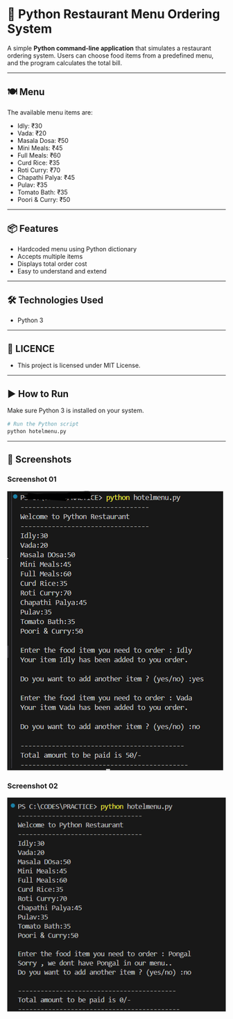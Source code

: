 # 🏨 Python Restaurant Menu Ordering System

A simple **Python command-line application** that simulates a restaurant ordering system. Users can choose food items from a predefined menu, and the program calculates the total bill.

---

## 🍽️ Menu

The available menu items are:

- Idly: ₹30  
- Vada: ₹20  
- Masala Dosa: ₹50  
- Mini Meals: ₹45  
- Full Meals: ₹60  
- Curd Rice: ₹35  
- Roti Curry: ₹70  
- Chapathi Palya: ₹45  
- Pulav: ₹35  
- Tomato Bath: ₹35  
- Poori & Curry: ₹50  

---

## 📦 Features
- Hardcoded menu using Python dictionary
- Accepts multiple items
- Displays total order cost
- Easy to understand and extend

---

## 🛠 Technologies Used
- Python 3

---

## 📜 LICENCE 
 - This project is licensed under MIT License.
---

## ▶️ How to Run

Make sure Python 3 is installed on your system.

```bash
# Run the Python script
python hotelmenu.py

```

---


## 📸 Screenshots
### Screenshot 01 
![Screenshot01](https://github.com/RahulM2416/Restaurant-Menu-Order-System-01/blob/main/hotelmenu01.png)

### Screenshot 02 
![Screenshot01](https://github.com/RahulM2416/Restaurant-Menu-Order-System-01/blob/main/hotelmenu02.png)

